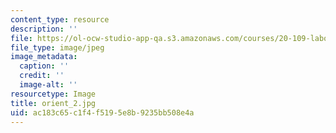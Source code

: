 ```yaml
---
content_type: resource
description: ''
file: https://ol-ocw-studio-app-qa.s3.amazonaws.com/courses/20-109-laboratory-fundamentals-in-biological-engineering-spring-2010/ac183c65c1f4f5195e8b9235bb508e4a_orient_2.jpg
file_type: image/jpeg
image_metadata:
  caption: ''
  credit: ''
  image-alt: ''
resourcetype: Image
title: orient_2.jpg
uid: ac183c65-c1f4-f519-5e8b-9235bb508e4a
---
```

